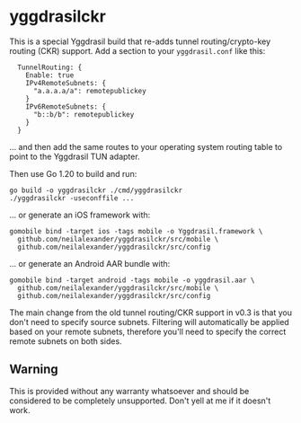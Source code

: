 # yggdrasilckr

This is a special Yggdrasil build that re-adds tunnel routing/crypto-key routing (CKR) support. Add a section to your `yggdrasil.conf` like this:

```
  TunnelRouting: {
    Enable: true
    IPv4RemoteSubnets: {
      "a.a.a.a/a": remotepublickey
    }
    IPv6RemoteSubnets: {
      "b::b/b": remotepublickey
    }
  }
```

... and then add the same routes to your operating system routing table to point to the Yggdrasil TUN adapter.

Then use Go 1.20 to build and run:
```
go build -o yggdrasilckr ./cmd/yggdrasilckr
./yggdrasilckr -useconffile ...
```

... or generate an iOS framework with:

```
gomobile bind -target ios -tags mobile -o Yggdrasil.framework \
  github.com/neilalexander/yggdrasilckr/src/mobile \
  github.com/neilalexander/yggdrasilckr/src/config
```

... or generate an Android AAR bundle with:

```
gomobile bind -target android -tags mobile -o yggdrasil.aar \
  github.com/neilalexander/yggdrasilckr/src/mobile \
  github.com/neilalexander/yggdrasilckr/src/config
```

The main change from the old tunnel routing/CKR support in v0.3 is that you don't need to specify source subnets. Filtering will automatically be applied based on your remote subnets, therefore you'll need to specify the correct remote subnets on both sides.

## Warning

This is provided without any warranty whatsoever and should be considered to be completely unsupported. Don't yell at me if it doesn't work.

